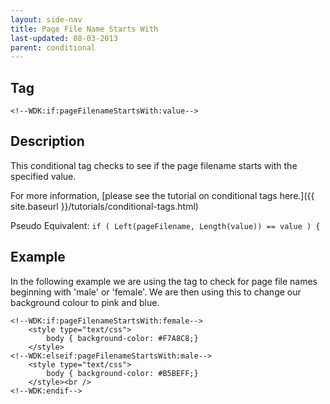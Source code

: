 ```yaml
---
layout: side-nav
title: Page File Name Starts With
last-updated: 08-03-2013
parent: conditional
---
```



## Tag

`<!--WDK:if:pageFilenameStartsWith:value-->`

## Description
This conditional tag checks to see if the page filename starts with the specified value.

For more information, [please see the tutorial on conditional tags here.]({{ site.baseurl }}/tutorials/conditional-tags.html)

Pseudo Equivalent:
`if ( Left(pageFilename, Length(value)) == value ) {`

## Example
In the following example we are using the tag to check for page file names beginning with 'male' or 'female'. We are then using this to change our background colour to pink and blue.

~~~
<!--WDK:if:pageFilenameStartsWith:female-->
	<style type="text/css">
		body { background-color: #F7A8C8;}
	</style>
<!--WDK:elseif:pageFilenameStartsWith:male-->
	<style type="text/css">
		body { background-color: #B5BEFF;}
	</style><br />
<!--WDK:endif-->
~~~